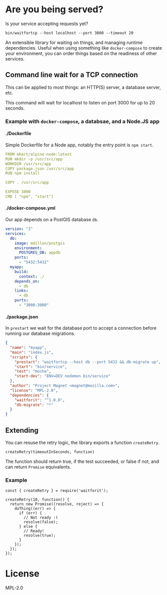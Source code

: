 # Are you being served?

Is your service accepting requests yet?

```
bin/waitfortcp --host localhost --port 3000 --timeout 20
```

An extensible library for waiting on things, and managing runtime dependencies.
Useful when using something like `docker-compose` to create your environment,
you can order things based on the readiness of other services.

## Command line wait for a TCP connection

This can be applied to most things: an HTTP(S) server, a database server, etc.

This command will wait for localhost to listen on port 3000 for up to 20
seconds.


### Example with `docker-compose`, a databsae, and a Node.JS app


#### ./Dockerfile

Simple Dockerfile for a Node app, notably the entry point is `npm start`.

```YAML
FROM mhart/alpine-node:latest
RUN mkdir -p /usr/src/app
WORKDIR /usr/src/app
COPY package.json /usr/src/app
RUN npm install

COPY . /usr/src/app

EXPOSE 3000
CMD [ "npm", "start"]
```

#### ./docker-compose.yml

Our app depends on a PostGIS database `db`.

```YAML
version: "2"
services:
  db:
    image: mdillon/postgis
    environment:
      POSTGRES_DB: appdb
    ports:
      - "5432:5432"
  myapp:
    build:
      context: ./
    depends_on:
      - db
    links:
      - db
    ports:
      - "3000:3000"
```

#### ./package.json

In `prestart` we wait for the database port to accept a connection before running our database migrations.

```JSON
{
  "name": "myapp",
  "main": "index.js",
  "scripts": {
    "prestart": "waitfortcp --host db --port 5432 && db-migrate up",
    "start": "bin/service",
    "test": "mocha",
    "start-dev": "ENV=DEV nodemon bin/service"
  },
  "author": "Project Magnet <magnet@mozilla.com>",
  "license": "MPL-2.0",
  "dependencies": {
    "waitforit": "^1.0.0",
	"db-migrate": "*"
  }
}
```


## Extending

You can resuse the retry logic, the library exports a function `createRetry`.

```
createRetry(timeoutInSeconds, function)
```

The function should return true, if the test succeeded, or false if not, and can
return `Promise` equivalents.

### Example

```
const { createRetry } = require('waitforit');

createRetry(10, function() {
  return new Promise((resolve, reject) => {
    doThing((err) => {
      if (err) {
        // Not ready :(
        resolve(false);
      } else {
        // Ready!
        resolve(true);
      }
    });
  });
});
```

# License

MPL-2.0
